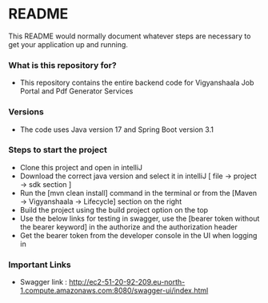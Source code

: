 # README #

This README would normally document whatever steps are necessary to get your application up and running.

### What is this repository for? ###

* This repository contains the entire backend code for Vigyanshaala Job Portal and Pdf Generator Services



### Versions ###

* The code uses Java version 17 and Spring Boot version 3.1


### Steps to start the project ###

* Clone this project and open in intelliJ
* Download the correct java version and select it in intelliJ [ file -> project -> sdk section ]
* Run the [mvn clean install] command in the terminal or from the [Maven -> Vigyanshaala -> Lifecycle] section on the right
* Build the project using the build project option on the top
* Use the below links for testing in swagger, use the [bearer token without the bearer keyword] in the authorize and the authorization header
* Get the bearer token from the developer console in the UI when logging in



### Important Links ###

* Swagger link : http://ec2-51-20-92-209.eu-north-1.compute.amazonaws.com:8080/swagger-ui/index.html




